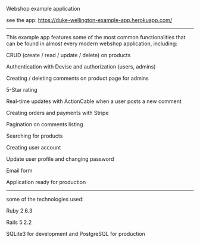 Webshop example application



see the app: https://duke-wellington-example-app.herokuapp.com/

***************************************************************
This example app features some of the most common functionalities that can be found in almost every modern webshop application, including:

CRUD (create / read / update / delete) on products

Authentication with Devise and authorization (users, admins)

Creating / deleting comments on product page for admins

5-Star rating

Real-time updates with ActionCable when a user posts a new comment

Creating orders and payments with Stripe

Pagination on comments listing

Searching for products

Creating user account

Update user profile and changing password

Email form

Application ready for production
*****************************************************************

some of the technologies used:

Ruby 2.6.3

Rails 5.2.2

SQLite3 for development and PostgreSQL for production


